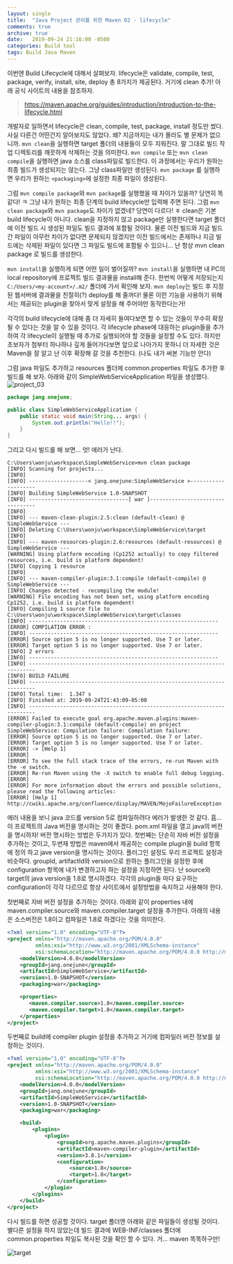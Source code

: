 ```yaml
---
layout: single
title:  "Java Project 관리를 위한 Maven 02 - lifecycle"
comments: true
archive: true
date:   2019-09-24 21:16:00 -0500
categories: Build tool
tags: Build Java Maven
---
```


이번엔 Build Lifecycle에 대해서 살펴보자. lifecycle은 validate, compile, test, package, verify, install, site, deploy 총 8가지가 제공된다. 거기에 clean 추가! 아래 공식 사이트의 내용을 참조하자.
> https://maven.apache.org/guides/introduction/introduction-to-the-lifecycle.html

개발자로 일하면서 lifecycle은 clean, compile, test, package, install 정도만 썼다. 사실 다른건 어떤건지 알아보지도 않았다. 왜? 지금까지는 내가 몰라도 별 문제가 없으니까. `mvn clean`을 실행하면 target 폴더의 내용들이 모두 지워진다. 말 그대로 빌드 작업 디렉토리를 깨끗하게 삭제하는 것을 의미한다. `mvn compile` 또는 `mvn clean compile`을 실행하면 java 소스를 class파일로 빌드한다. 이 과정에서는 우리가 원하는 최종 빌드가 생성되지는 않는다. 그냥 class파일만 생성된다. `mvn package` 를 실행하면 우리가 원하는 `<packaging>`에 설정한 최종 파일이 생성된다.

그럼 `mvn compile package`와 `mvn package`를 실행했을 때 차이가 있을까? 당연히 똑같다! ㅋ 그냥 내가 원하는 최종 단계의 build lifecycle만 입력해 주면 된다. 그럼 `mvn clean package`와 `mvn package`도 차이가 없겠네? 당연이 다르다! ㅎ clean은 기본 build lifecycle이 아니다. clean을 지정하지 않고 package만 실행한다면 target 폴더에 이전 빌드 시 생성된 파일도 빌드 결과에 포함될 것이다. 물론 이전 빌드와 지금 빌드간 파일이 아무런 차이가 없다면 문제되지 않겠지만 이전 빌드에서는 존재하나 지금 빌드에는 삭제된 파일이 있다면 그 파일도 빌드에 포함될 수 있으니... 난 항상 mvn clean package 로 빌드를 생성한다.

`mvn install`을 실행하게 되면 어떤 일이 벌어질까? `mvn install`을 실행하면 내 PC의 local repository에 프로젝트 빌드 결과물을 install해 준다. 한번씩 어떻게 저장되는지 `C:/Users/<my-account>/.m2/` 폴더에 가서 확인해 보자. `mvn deploy`는 빌드 후 지정된 웹서버에 결과물을 친절히(?) deploy를 해 줄꺼다! 물론 이런 기능을 사용하기 위해서는 제공되는 plugin을 찾아서 맞게 설정을 해 주어야만 동작한다는거!

각각의 build lifecycle에 대해 좀 더 자세히 들여다보면 할 수 있는 것들이 무수히 확장될 수 있다는 것을 알 수 있을 것이다. 각 lifecycle phase에 대응하는 plugin들을 추가하여 각 lifecycle이 실행될 때 추가로 실행되어야 할 것들을 설정할 수도 있다. 하지만 초보자가 첨부터 하나하나 깊게 들어가다보면 앞으로 나아가지 못하니 더 자세한 것은 Maven을 잘 알고 난 이후 확장해 갈 것을 추천한다. (나도 내가 써본 기능만 안다)

그럼 java 파일도 추가하고 resources 폴더에 common.properties 파일도 추가한 후 빌드를 해 보자. 아래와 같이 SimpleWebServiceApplication 파일을 생성했다.  
![project_03](/assets/images/posts/maven/new_project_03.png)

```java
package jang.onejune;

public class SimpleWebServiceApplication {
    public static void main(String... args) {
        System.out.println("Hello!!");
    }
}
```

그리고 다시 빌드를 해 보면... 엇! 에러가 난다.
```
C:\Users\wonju\workspace\SimpleWebService>mvn clean package
[INFO] Scanning for projects...
[INFO]
[INFO] -------------------< jang.onejune:SimpleWebService >--------------------
[INFO] Building SimpleWebService 1.0-SNAPSHOT
[INFO] --------------------------------[ war ]---------------------------------
[INFO]
[INFO] --- maven-clean-plugin:2.5:clean (default-clean) @ SimpleWebService ---
[INFO] Deleting C:\Users\wonju\workspace\SimpleWebService\target
[INFO]
[INFO] --- maven-resources-plugin:2.6:resources (default-resources) @ SimpleWebService ---
[WARNING] Using platform encoding (Cp1252 actually) to copy filtered resources, i.e. build is platform dependent!
[INFO] Copying 1 resource
[INFO]
[INFO] --- maven-compiler-plugin:3.1:compile (default-compile) @ SimpleWebService ---
[INFO] Changes detected - recompiling the module!
[WARNING] File encoding has not been set, using platform encoding Cp1252, i.e. build is platform dependent!
[INFO] Compiling 1 source file to C:\Users\wonju\workspace\SimpleWebService\target\classes
[INFO] -------------------------------------------------------------
[ERROR] COMPILATION ERROR :
[INFO] -------------------------------------------------------------
[ERROR] Source option 5 is no longer supported. Use 7 or later.
[ERROR] Target option 5 is no longer supported. Use 7 or later.
[INFO] 2 errors
[INFO] -------------------------------------------------------------
[INFO] ------------------------------------------------------------------------
[INFO] BUILD FAILURE
[INFO] ------------------------------------------------------------------------
[INFO] Total time:  1.347 s
[INFO] Finished at: 2019-09-24T21:43:09-05:00
[INFO] ------------------------------------------------------------------------
[ERROR] Failed to execute goal org.apache.maven.plugins:maven-compiler-plugin:3.1:compile (default-compile) on project SimpleWebService: Compilation failure: Compilation failure:
[ERROR] Source option 5 is no longer supported. Use 7 or later.
[ERROR] Target option 5 is no longer supported. Use 7 or later.
[ERROR] -> [Help 1]
[ERROR]
[ERROR] To see the full stack trace of the errors, re-run Maven with the -e switch.
[ERROR] Re-run Maven using the -X switch to enable full debug logging.
[ERROR]
[ERROR] For more information about the errors and possible solutions, please read the following articles:
[ERROR] [Help 1] http://cwiki.apache.org/confluence/display/MAVEN/MojoFailureException
```
에러 내용을 보니 java 코드를 version 5로 컴파일하려다 에러가 발생한 것 같다. 흠... 이 프로젝트의 Java 버전을 명시하는 것이 좋겠다. pom.xml 파일을 열고 java의 버전을 명시하자! 버전 명시하는 방법은 두가지가 있다. 첫번째는 단순히 자바 버전 설정을 추가하는 것이고, 두번재 방법은 maven에서 제공하는 compile plugin을 build 항목에 정의 하고 jave version을 명시하는 것이다. 플러그인 설정도 우리 프로젝트 설정과 비슷하다. groupId, artifactId와 version으로 원하는 플러그인을 설정한 후에 configuration 항목에 내가 변경하고자 하는 설정을 지정하면 된다. 난 source와 target의 java version을 1.8로 명시하겠다. 각각의 plugin들 마다 요구하는 configuration이 각각 다르므로 항상 사이트에서 설정방법을 숙지하고 사용해야 한다.

첫번째로 자바 버전 설정을 추가하는 것이다. 아래와 같이 properties 내에 maven.compiler.source와 maven.compiler.target 설정을 추가한다. 아래의 내용은 소스버전은 1.8이고 컴파일은 1.8로 하겠다는 것을 의미한다.
```xml
<?xml version="1.0" encoding="UTF-8"?>
<project xmlns="http://maven.apache.org/POM/4.0.0"
         xmlns:xsi="http://www.w3.org/2001/XMLSchema-instance"
         xsi:schemaLocation="http://maven.apache.org/POM/4.0.0 http://maven.apache.org/xsd/maven-4.0.0.xsd">
    <modelVersion>4.0.0</modelVersion>
    <groupId>jang.onejune</groupId>
    <artifactId>SimpleWebService</artifactId>
    <version>1.0-SNAPSHOT</version>
    <packaging>war</packaging>

    <properties>
       <maven.compiler.source>1.8</maven.compiler.source>
       <maven.compiler.target>1.8</maven.compiler.target>
    </properties>
</project>
```

두번째로 build에 compiler plugin 설정을 추가하고 거기에 컴파일러 버전 정보를 설정하는 것이다.
```xml
<?xml version="1.0" encoding="UTF-8"?>
<project xmlns="http://maven.apache.org/POM/4.0.0"
         xmlns:xsi="http://www.w3.org/2001/XMLSchema-instance"
         xsi:schemaLocation="http://maven.apache.org/POM/4.0.0 http://maven.apache.org/xsd/maven-4.0.0.xsd">
    <modelVersion>4.0.0</modelVersion>
    <groupId>jang.onejune</groupId>
    <artifactId>SimpleWebService</artifactId>
    <version>1.0-SNAPSHOT</version>
    <packaging>war</packaging>

    <build>
        <plugins>
            <plugin>
                <groupId>org.apache.maven.plugins</groupId>
                <artifactId>maven-compiler-plugin</artifactId>
                <version>3.8.1</version>
                <configuration>
                    <source>1.8</source>
                    <target>1.8</target>
                </configuration>
            </plugin>
        </plugins>
    </build>
</project>
```
다시 빌드를 하면 성공할 것이다. target 폴더엔 아래와 같은 파일들이 생성될 것이다. 별다른 설정을 하지 않았는데 빌드 결과에 WEB-INF/classes 폴더에 common.properties 파일도 복사된 것을 확인 할 수 있다. 거... maven 똑똑하구만!   

![target](/assets/images/posts/maven/target.png)
